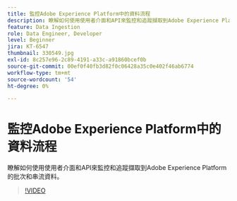 ```yaml
---
title: 監控Adobe Experience Platform中的資料流程
description: 瞭解如何使用使用者介面和API來監控和追蹤擷取到Adobe Experience Platform的批次和串流資料
feature: Data Ingestion
role: Data Engineer, Developer
level: Beginner
jira: KT-6547
thumbnail: 330549.jpg
exl-id: 8c257e96-2c89-4191-a33c-a91860bcef0b
source-git-commit: 00ef0f40fb3d82f0c06428a35c0e402f46ab6774
workflow-type: tm+mt
source-wordcount: '54'
ht-degree: 0%

---
```


# 監控Adobe Experience Platform中的資料流程

瞭解如何使用使用者介面和API來監控和追蹤擷取到Adobe Experience Platform的批次和串流資料。

>[!VIDEO](https://video.tv.adobe.com/v/3409475?learn=on)
